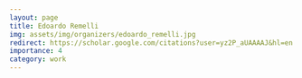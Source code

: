 ```yaml
---
layout: page
title: Edoardo Remelli
img: assets/img/organizers/edoardo_remelli.jpg
redirect: https://scholar.google.com/citations?user=yz2P_aUAAAAJ&hl=en
importance: 4
category: work
---
```

